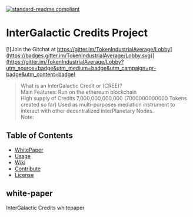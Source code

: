 [![standard-readme compliant](https://img.shields.io/badge/readme%20style-standard-brightgreen.svg?style=flat-square)](https://github.com/RichardLitt/standard-readme)

# InterGalactic Credits Project

[![Join the Gitchat at https://gitter.im/TokenIndustrialAverage/Lobby](https://badges.gitter.im/TokenIndustrialAverage/Lobby.svg)](https://gitter.im/TokenIndustrialAverage/Lobby?utm_source=badge&utm_medium=badge&utm_campaign=pr-badge&utm_content=badge)


> What is an InterGalactic Credit or (CREE)?  
Main Features: Run on the ethereum blockchain  
High supply of Credits 7,000,000,000,000 (7000000000000 Tokens created so far) Used as multi-purposes mediation instrument to interact with other decentralized interPlanetary Nodes.  
Note:

## Table of Contents
- [WhitePaper](#white-paper)
- [Usage](#usage)
- [Wiki](#wiki)
- [Contribute](#contribute)
- [License](#license)

## white-paper
InterGalactic Credits whitepaper

